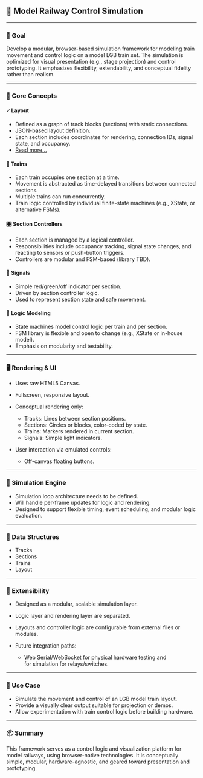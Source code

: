 ## 🚂 Model Railway Control Simulation

---

### 🌟 Goal

Develop a modular, browser-based simulation framework for modeling train movement and control logic on a model LGB train set. The simulation is optimized for visual presentation (e.g., stage projection) and control prototyping. It emphasizes flexibility, extendability, and conceptual fidelity rather than realism.

---

### 🧩 Core Concepts

#### 🗸️ Layout

* Defined as a graph of track blocks (sections) with static connections.
* JSON-based layout definition.
* Each section includes coordinates for rendering, connection IDs, signal state, and occupancy.
* [Read more...](/docs/tracks.md)

#### 🚆 Trains

* Each train occupies one section at a time.
* Movement is abstracted as time-delayed transitions between connected sections.
* Multiple trains can run concurrently.
* Train logic controlled by individual finite-state machines (e.g., XState, or alternative FSMs).

#### 🎛️ Section Controllers

* Each section is managed by a logical controller.
* Responsibilities include occupancy tracking, signal state changes, and reacting to sensors or push-button triggers.
* Controllers are modular and FSM-based (library TBD).

#### 🚦 Signals

* Simple red/green/off indicator per section.
* Driven by section controller logic.
* Used to represent section state and safe movement.

#### 🧠 Logic Modeling

* State machines model control logic per train and per section.
* FSM library is flexible and open to change (e.g., XState or in-house model).
* Emphasis on modularity and testability.

---

### 🖥️ Rendering & UI

* Uses raw HTML5 Canvas.
* Fullscreen, responsive layout.
* Conceptual rendering only:

  * Tracks: Lines between section positions.
  * Sections: Circles or blocks, color-coded by state.
  * Trains: Markers rendered in current section.
  * Signals: Simple light indicators.
* User interaction via emulated controls:

  * Off-canvas floating buttons.

---

### 🔁 Simulation Engine

* Simulation loop architecture needs to be defined.
* Will handle per-frame updates for logic and rendering.
* Designed to support flexible timing, event scheduling, and modular logic evaluation.

---

### 📄 Data Structures 

* Tracks
* Sections
* Trains
* Layout

---

### 🔧 Extensibility

* Designed as a modular, scalable simulation layer.
* Logic layer and rendering layer are separated.
* Layouts and controller logic are configurable from external files or modules.
* Future integration paths:

  * Web Serial/WebSocket for physical hardware testing and for simulation for relays/switches.

---

### 🧪 Use Case

* Simulate the movement and control of an LGB model train layout.
* Provide a visually clear output suitable for projection or demos.
* Allow experimentation with train control logic before building hardware.

---

### 📦 Summary

This framework serves as a control logic and visualization platform for model railways, using browser-native technologies. It is conceptually simple, modular, hardware-agnostic, and geared toward presentation and prototyping.
